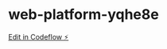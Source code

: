 # web-platform-yqhe8e

[Edit in Codeflow ⚡️](https://stackblitz.com/~/github.com/VivMario/web-platform-yqhe8e)